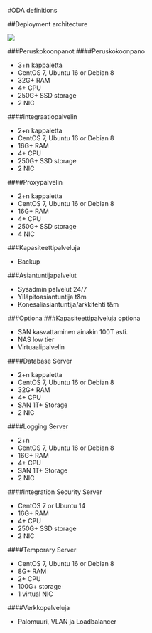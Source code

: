 #ODA definitions

##Deployment architecture

![](http://www.plantuml.com/plantuml/proxy?src=https://raw.githubusercontent.com/omahoito/definitions/master/deployment.md?26) <!--- This generates a picture based on deployment.MD. To change the counter in the url above, i.e. deployment.MD?13 -> deployment.MD?14 --->

###Peruskokoonpanot
####Peruskokoonpano 
- 3+n kappaletta
- CentOS 7, Ubuntu 16 or Debian 8
- 32G+ RAM
- 4+ CPU
- 250G+ SSD storage
- 2 NIC

####Integraatiopalvelin
- 2+n kappaletta
- CentOS 7, Ubuntu 16 or Debian 8
- 16G+ RAM
- 4+ CPU
- 250G+ SSD storage
- 2 NIC

####Proxypalvelin
- 2+n kappaletta
- CentOS 7, Ubuntu 16 or Debian 8
- 16G+ RAM
- 4+ CPU
- 250G+ SSD storage
- 4 NIC

###Kapasiteettipalveluja
- Backup

###Asiantuntijapalvelut
- Sysadmin palvelut 24/7
- Ylläpitoasiantuntija t&m
- Konesaliasiantuntija/arkkitehti t&m

###Optiona 
###Kapasiteettipalveluja optiona
- SAN kasvattaminen ainakin 100T asti.
- NAS low tier 
- Virtuaalipalvelin

####Database Server 
- 2+n kappaletta
- CentOS 7, Ubuntu 16 or Debian 8
- 32G+ RAM
- 4+ CPU
- SAN 1T+ Storage
- 2 NIC

####Logging Server 
- 2+n
- CentOS 7, Ubuntu 16 or Debian 8
- 16G+ RAM
- 4+ CPU
- SAN 1T+ Storage
- 2 NIC

####Integration Security Server
- CentOS 7 or Ubuntu 14
- 16G+ RAM
- 4+ CPU
- 250G+ SSD storage
- 2 NIC

####Temporary Server 
- CentOS 7, Ubuntu 16 or Debian 8
- 8G+ RAM
- 2+ CPU
- 100G+ storage
- 1 virtual NIC

####Verkkopalveluja
- Palomuuri, VLAN ja Loadbalancer

